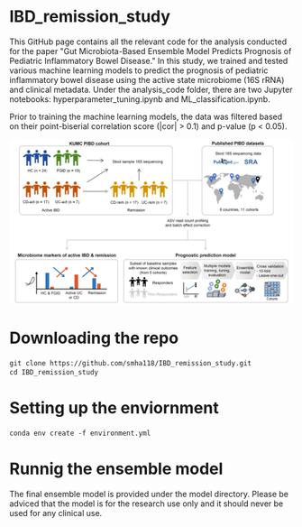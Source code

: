 
# IBD_remission_study
This GitHub page contains all the relevant code for the analysis conducted for the paper "Gut Microbiota-Based Ensemble Model Predicts Prognosis of Pediatric Inflammatory Bowel Disease." In this study, we trained and tested various machine learning models to predict the prognosis of pediatric inflammatory bowel disease using the active state microbiome (16S rRNA) and clinical metadata. Under the analysis_code folder, there are two Jupyter notebooks: hyperparameter_tuning.ipynb and ML_classification.ipynb.

Prior to training the machine learning models, the data was filtered based on their point-biserial correlation score (|cor| > 0.1) and p-value (p < 0.05).


![Overall Schematic](https://github.com/smha118/IBD_remission_study/blob/main/figures/IBD_ML_Figures.png?raw=true)


# Downloading the repo
```
git clone https://github.com/smha118/IBD_remission_study.git
cd IBD_remission_study
```

# Setting up the enviornment

```
conda env create -f environment.yml
```

# Runnig the ensemble model
The final ensemble model is provided under the model directory.
Please be adviced that the model is for the research use only and it should never be used for any clinical use.